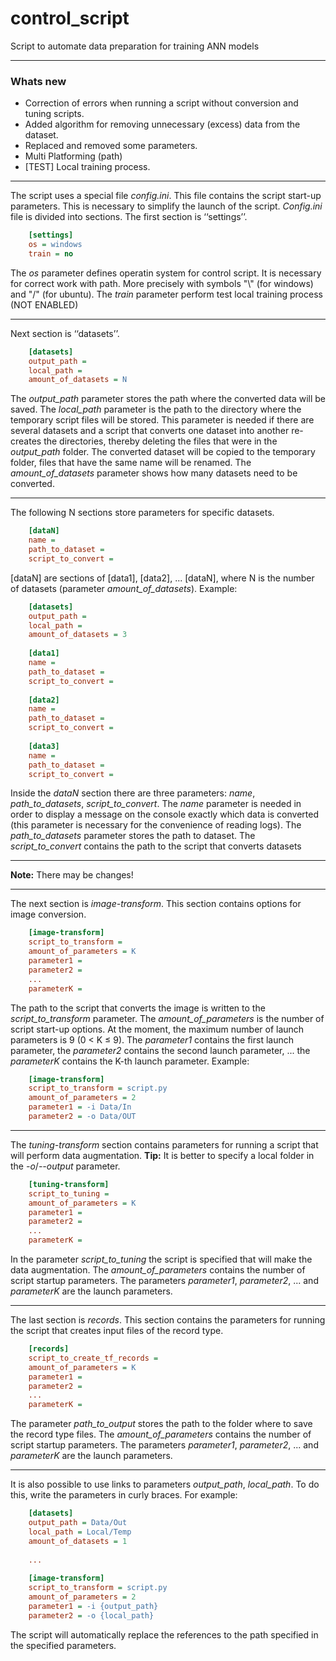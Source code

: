 # control_script

Script to automate data preparation for training ANN models

------------

### Whats new
+ Correction of errors when running a script without conversion and tuning scripts.
+ Added algorithm for removing unnecessary (excess) data from the dataset.
+ Replaced and removed some parameters.
+ Multi Platforming (path)
+ [TEST] Local training process.

------------

The script uses a special file *config.ini*. This file contains the script start-up parameters. This is necessary to simplify the launch of the script. *Config.ini* file is divided into sections. The first section is ‘‘settings’’. 

```ini
    [settings]
    os = windows
    train = no
```
The *os* parameter defines operatin system for control script. It is necessary for correct work with path. More precisely with symbols "\\" (for windows) and "/" (for ubuntu). The *train* parameter perform test local training process (NOT ENABLED)

------------
Next section is ‘‘datasets’’. 
```ini
    [datasets]
    output_path = 
    local_path = 
    amount_of_datasets = N
```
The *output_path* parameter stores the path where the converted data will be saved. The *local_path* parameter is the path to the directory where the temporary script files will be stored. This parameter is needed if there are several datasets and a script that converts one dataset into another re-creates the directories, thereby deleting the files that were in the *output_path* folder. The converted dataset will be copied to the temporary folder, files that have the same name will be renamed. The *amount_of_datasets* parameter shows how many datasets need to be converted.

------------
The following N sections store parameters for specific datasets.
```ini
    [dataN]
    name = 
    path_to_dataset = 
    script_to_convert =
```
[dataN] are sections of [data1], [data2], ... [dataN], where N is the number of datasets (parameter *amount_of_datasets*).
Example: 
```ini
    [datasets]
    output_path = 
    local_path = 
    amount_of_datasets = 3
    
    [data1]
    name = 
    path_to_dataset = 
    script_to_convert =
    
    [data2]
    name = 
    path_to_dataset = 
    script_to_convert =
    
    [data3]
    name = 
    path_to_dataset = 
    script_to_convert =
```
Inside the *dataN* section there are three parameters: *name*, *path_to_datasets*, *script_to_convert*. The *name* parameter is needed in order to display a message on the console exactly which data is converted (this parameter is necessary for the convenience of reading logs). The *path_to_datasets* parameter stores the path to dataset. The *script_to_convert* contains the path to the script that converts datasets

------------
   **Note:** There may be changes!

------------
The next section is *image-transform*. This section contains options for image conversion.
```ini
    [image-transform]
    script_to_transform =   
    amount_of_parameters = K
    parameter1 = 
    parameter2 = 
    ...
    parameterK = 
```
The path to the script that converts the image is written to the *script_to_transform* parameter. The *amount_of_parameters* is the number of script start-up options. At the moment, the maximum number of launch parameters is 9 (0 < K ≤ 9). The *parameter1* contains the first launch parameter, the *parameter2* contains the second launch parameter, ... the *parameterK* contains the K-th launch parameter.
Example: 
```ini
    [image-transform]
    script_to_transform = script.py
    amount_of_parameters = 2
    parameter1 = -i Data/In
    parameter2 = -o Data/OUT
```
------------
The *tuning-transform* section contains parameters for running a script that will perform data augmentation.
**Tip:** It is better to specify a local folder in the *-o*/*--output* parameter.
```ini
    [tuning-transform]
    script_to_tuning =   
    amount_of_parameters = K
    parameter1 = 
    parameter2 = 
    ...
    parameterK = 
```
In the parameter *script_to_tuning* the script is specified that will make the data augmentation. The *amount_of_parameters* contains the number of script startup parameters. The parameters *parameter1*, *parameter2*, ... and *parameterK* are the launch parameters.

------------
The last section is *records*. This section contains the parameters for running the script that creates input files of the record type.
```ini
    [records]
    script_to_create_tf_records = 
    amount_of_parameters = K
    parameter1 = 
    parameter2 = 
    ...
    parameterK = 
```
The parameter *path_to_output* stores the path to the folder where to save the record type files. The *amount_of_parameters* contains the number of script startup parameters. The parameters *parameter1*, *parameter2*, ... and *parameterK* are the launch parameters.

------------
It is also possible to use links to parameters *output_path*, *local_path*. To do this, write the parameters in curly braces. 
For example:
```ini
    [datasets]
    output_path = Data/Out
    local_path = Local/Temp
    amount_of_datasets = 1
    
    ...
    
    [image-transform]
    script_to_transform = script.py
    amount_of_parameters = 2
    parameter1 = -i {output_path}
    parameter2 = -o {local_path}
```
The script will automatically replace the references to the path specified in the specified parameters.
